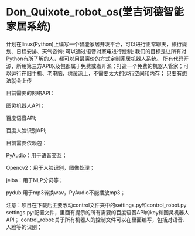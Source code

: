 # Don_Quixote_robot_os(堂吉诃德智能家居系统)
计划在linux(Python)上编写一个智能家居开发平台，可以进行正常聊天，旅行规划、日程安排、天气咨询; 可以通过语音对家电进行控制;
我们的目标是让所有对Python有所了解的人，都可以用最廉价的方式定制家居机器人系统。
所有代码开源，所用第三方API以及包都属于免费或者开源；打造一个免费的机器人管家；可以运行在旧手机、老电脑、树莓派上，不需要太大的运行空间和内存；
只要有想法就会上传

目前需要的网络API：

图灵机器人API；

百度语音API;

百度人脸识别API;


目前需要依赖包：

PyAudio：用于语音交互；

Opencv2：用于人脸识别，图像处理；

jeiba：用于NLP分词等；

pydub:用于mp3转换wav，PyAudio不能播放mp3；


注意：项目在下载后主要改动control文件夹中的settings.py和control_robot.py
settings.py:配置文件，里面有提示的所有需要的百度语音API的key和图灵机器人API；
control_robot:关于所有机器人的控制文件可以在里面编写，包括对语音、人脸等的识别；
